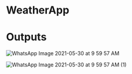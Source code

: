 # WeatherApp

# Outputs

![WhatsApp Image 2021-05-30 at 9 59 57 AM](https://user-images.githubusercontent.com/56696006/120092127-5bef5500-c12e-11eb-9871-bca0cdcd60a7.jpeg)

![WhatsApp Image 2021-05-30 at 9 59 57 AM (1)](https://user-images.githubusercontent.com/56696006/120092167-9527c500-c12e-11eb-96fb-70373580b13c.jpeg)
